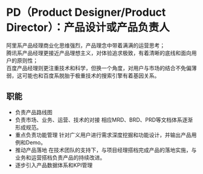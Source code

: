 # PD（Product Designer/Product Director）：产品设计或产品负责人


阿里系产品经理商业化思维强烈，产品理念中带着满满的运营思考；  
腾讯系产品经理更接近产品理想主义，对体验追求极致，有着清晰的底线和面向用户的原则性；  
百度产品经理则更注重技术和科学，但换一个角度，对用户与市场的结合不免偏薄弱，这可能也和百度系脱胎于极重技术的搜索引擎有着基因关系。‍

## 职能

* 负责产品路线图
* 负责市场、业务、运营、技术的对接
相应MRD、BRD、PRD等文档体系逐渐形成规范。
* 重点负责功能管理
针对广义用户进行需求深度挖掘和功能设计，并输出产品用例和Demo。
* 推动产品落地 
在技术团队的支持下，与项目经理搭档完成产品的落地实施，与业务和运营搭档负责产品的持续改进。
* 逐步引入产品数据体系和KPI管理


